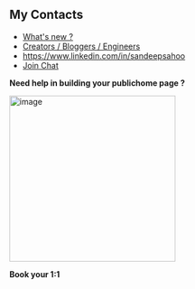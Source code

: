 ## My Contacts
- [What's new ?](/roadmap)
- [Creators / Bloggers / Engineers](https://interviewdose.com/contacts)
- https://www.linkedin.com/in/sandeepsahoo
- [Join Chat](https://discord.gg/hEw7kbwu)

**Need help in building your publichome page ?**

  <a href="https://topmate.io/ersandeep/644263" target="_blank">
    <img width="294" alt="image" src="https://github.com/sandipsahoo2k2/my/assets/5547869/c86cbcfc-ae0e-4105-8dee-bb25b3e32a2c">
  </a>
  
  **Book your 1:1**
